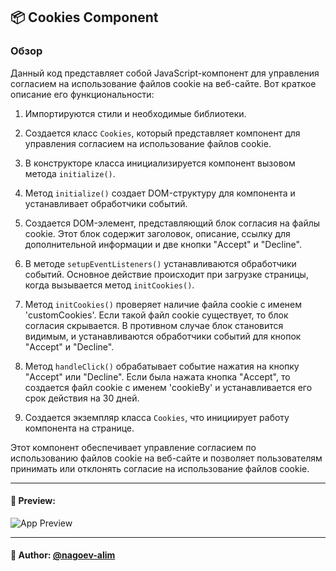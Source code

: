 ## 📦 Cookies Component

### Обзор
Данный код представляет собой JavaScript-компонент для управления согласием на использование файлов cookie на веб-сайте. Вот краткое описание его функциональности:

1. Импортируются стили и необходимые библиотеки.

2. Создается класс `Cookies`, который представляет компонент для управления согласием на использование файлов cookie.

3. В конструкторе класса инициализируется компонент вызовом метода `initialize()`.

4. Метод `initialize()` создает DOM-структуру для компонента и устанавливает обработчики событий.

5. Создается DOM-элемент, представляющий блок согласия на файлы cookie. Этот блок содержит заголовок, описание, ссылку для дополнительной информации и две кнопки "Accept" и "Decline".

6. В методе `setupEventListeners()` устанавливаются обработчики событий. Основное действие происходит при загрузке страницы, когда вызывается метод `initCookies()`.

7. Метод `initCookies()` проверяет наличие файла cookie с именем 'customCookies'. Если такой файл cookie существует, то блок согласия скрывается. В противном случае блок становится видимым, и устанавливаются обработчики событий для кнопок "Accept" и "Decline".

8. Метод `handleClick()` обрабатывает событие нажатия на кнопку "Accept" или "Decline". Если была нажата кнопка "Accept", то создается файл cookie с именем 'cookieBy' и устанавливается его срок действия на 30 дней.

9. Создается экземпляр класса `Cookies`, что инициирует работу компонента на странице.

Этот компонент обеспечивает управление согласием по использованию файлов cookie на веб-сайте и позволяет пользователям принимать или отклонять согласие на использование файлов cookie.

---

#### 🌄 Preview:

![App Preview](https://lh3.googleusercontent.com/drive-viewer/AITFw-wusIXgb1XUuBK02zx3ZAg-PI_nHuz1lje5XFLsoIp91popd1py3VA514lwrBO_zatf4qxEzdDoxSHf3WGKMJslKdnq3A=s1600)


-----

#### 🙌 Author: [@nagoev-alim](https://github.com/nagoev-alim)

